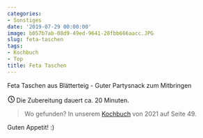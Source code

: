 ```yaml
---
categories:
- Sonstiges
date: '2019-07-29 00:00:00'
image: b057b7ab-08d9-49ed-9641-28fbb666aacc.JPG
slug: feta-taschen
tags:
- Kochbuch
- Top
title: Feta Taschen
---
```



Feta Taschen aus Blätterteig - Guter Partysnack zum Mitbringen

<svg xmlns="http://www.w3.org/2000/svg" class="icon icon-tabler icon-tabler-clock" width="17" height="17" viewBox="0 0 22 22" stroke-width="2" stroke="currentColor" fill="none" stroke-linecap="round" stroke-linejoin="round">
  <path stroke="none" d="M0 0h24v24H0z"></path>
  <circle cx="12" cy="12" r="9"></circle>
  <polyline points="12 7 12 12 15 15"></polyline>
</svg> Die Zubereitung dauert ca. 20 Minuten.

> Wo gefunden? In unserem [Kochbuch](https://drive.google.com/file/d/1OTIuJo0opKTimU0gug9hlcpmTNJdstUg/view) von 2021 auf Seite 49.

Guten Appetit! :)